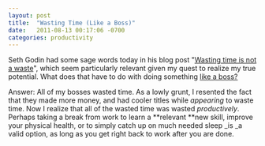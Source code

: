 ```yaml
---
layout: post
title:  "Wasting Time (Like a Boss)"
date:   2011-08-13 00:17:06 -0700
categories: productivity
---
```

Seth Godin had some sage words today in his blog post "[Wasting time is not a waste](http://sethgodin.typepad.com/seths_blog/2011/08/wasting-time-is-not-a-waste.html?utm_source=feedburner&amp;utm_medium=feed&amp;utm_campaign=Feed%3A+typepad%2Fsethsmainblog+%28Seth%27s+Blog%29)", which seem particularly relevant given my quest to realize my true potential. What does that have to do with doing something [like a boss?](http://www.youtube.com/watch?v=Rp7jp5H-xWU)

Answer: All of my bosses wasted time. As a lowly grunt, I resented the fact that they made more money, and had cooler titles while _appearing_ to waste time. Now I realize that all of the wasted time was wasted _productively_. Perhaps taking a break from work to learn a **relevant **new skill, improve your physical health, or to simply catch up on much needed sleep _is _a valid option, as long as you get right back to work after you are done.
